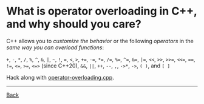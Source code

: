 # What is operator overloading in C++, and why should you care?

C++ allows you to *customize the behavior* or the following *operators* in the *same way you can overload functions*:

`+`, `-`, `*`, `/`, `%`, `^`, `&`, `|`, `~`, `!`, `=`, `<`, `>`, `+=`, `-=`, `*=`, `/=`, `%=`, `^=`, `&=`, `|=`, `<<`, `>>`, `>>=`, `<<=`, `==`, `!=`, `<=`, `>=`, `<=>` (since C++20), `&&`, `||`, `++`, `--`, `,`, `->*`, `->`, `( )`, and `[ ]`

Hack along with [operator-overloading.cpp](../operator-overloading.cpp).

---

[Back](../README.md)